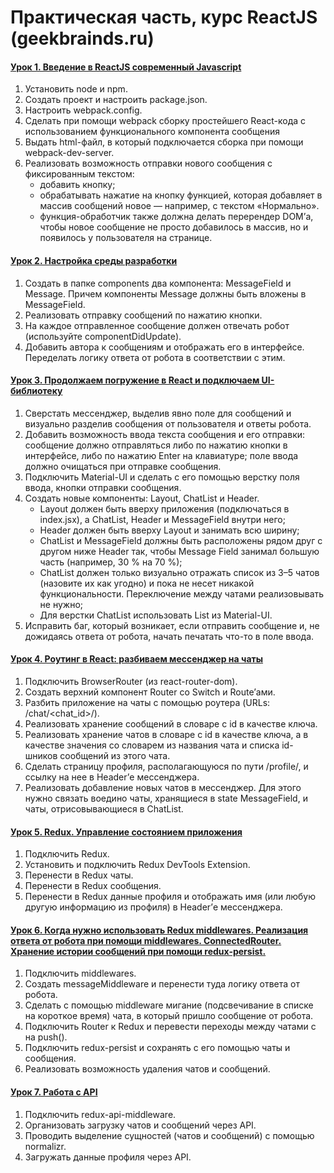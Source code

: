 # Практическая часть, курс ReactJS (geekbrainds.ru)

#### [Урок 1. Введение в ReactJS современный Javascript](https://github.com/Loovery/geekbrains-react/pull/1/files)

1. Установить node и npm.
2. Создать проект и настроить package.json.
3. Настроить webpack.config.
4. Сделать при помощи webpack сборку простейшего React-кода с использованием функционального компонента сообщения
5. Выдать html-файл, в который подключается сборка при помощи webpack-dev-server.
6. Реализовать возможность отправки нового сообщения с фиксированным текстом:
    - добавить кнопку;
    - обрабатывать нажатие на кнопку функцией, которая добавляет в массив сообщений новое — например, с текстом «Нормально».
    - функция-обработчик также должна делать перерендер DOM’а, чтобы новое сообщение не просто добавилось в массив, но и появилось у пользователя на странице.

#### [Урок 2. Настройка среды разработки](https://github.com/Loovery/geekbrains-react/pull/2/files)

1. Создать в папке components два компонента: MessageField и Message. Причем компоненты Message должны быть вложены в MessageField.
2. Реализовать отправку сообщений по нажатию кнопки.
3. На каждое отправленное сообщение должен отвечать робот (используйте componentDidUpdate).
4. Добавить автора к сообщениям и отображать его в интерфейсе. Переделать логику ответа от робота в соответствии с этим.

#### [Урок 3. Продолжаем погружение в React и подключаем UI-библиотеку](https://github.com/Loovery/geekbrains-react/pull/3/files)

1. Сверстать мессенджер, выделив явно поле для сообщений и визуально разделив сообщения от пользователя и ответы робота.
2. Добавить возможность ввода текста сообщения и его отправки:
   сообщение должно отправляться либо по нажатию кнопки в интерфейсе, либо по нажатию Enter на клавиатуре;
   поле ввода должно очищаться при отправке сообщения.
3. Подключить Material-UI и сделать с его помощью верстку поля ввода, кнопки отправки сообщения.
4. Создать новые компоненты: Layout, ChatList и Header.
    - Layout должен быть вверху приложения (подключаться в index.jsx), а ChatList, Header и MessageField внутри него;
    - Header должен быть вверху Layout и занимать всю ширину;
    - ChatList и MessageField должны быть расположены рядом друг с другом ниже Header так, чтобы Message Field занимал большую часть (например, 30 % на 70 %);
    - ChatList должен только визуально отражать список из 3–5 чатов (назовите их как угодно) и пока не несет никакой функциональности. Переключение между чатами реализовывать не нужно;
    - Для верстки ChatList использовать List из Material-UI.
5. Исправить баг, который возникает, если отправить сообщение и, не дожидаясь ответа от робота, начать печатать что-то в поле ввода.

#### [Урок 4. Роутинг в React: разбиваем мессенджер на чаты](https://github.com/Loovery/geekbrains-react/pull/4/files)

1. Подключить BrowserRouter (из react-router-dom).
2. Создать верхний компонент Router со Switch и Route’ами.
3. Разбить приложение на чаты с помощью роутера (URLs: /chat/<chat_id>/).
4. Реализовать хранение сообщений в словаре с id в качестве ключа.
5. Реализовать хранение чатов в словаре с id в качестве ключа, а в качестве значения со словарем из названия чата и списка id-шников сообщений из этого чата.
6. Сделать страницу профиля, располагающуюся по пути /profile/, и ссылку на нее в Header’е мессенджера.
7. Реализовать добавление новых чатов в мессенджер. Для этого нужно связать воедино чаты, хранящиеся в state MessageField, и чаты, отрисовывающиеся в ChatList.

#### [Урок 5. Redux. Управление состоянием приложения](https://github.com/Loovery/geekbrains-react/pull/5/files)

1. Подключить Redux.
2. Установить и подключить Redux DevTools Extension.
3. Перенести в Redux чаты.
4. Перенести в Redux сообщения.
5. Перенести в Redux данные профиля и отображать имя (или любую другую информацию из профиля) в Header’е мессенджера.

#### [Урок 6. Когда нужно использовать Redux middlewares. Реализация ответа от робота при помощи middlewares. ConnectedRouter. Хранение истории сообщений при помощи redux-persist.](https://github.com/Loovery/geekbrains-react/pull/6/files)

1. Подключить middlewares.
2. Создать messageMiddleware и перенести туда логику ответа от робота.
3. Сделать с помощью middleware мигание (подсвечивание в списке на короткое время) чата, в который пришло сообщение от робота.
4. Подключить Router к Redux и перевести переходы между чатами с <Link> на push().
5. Подключить redux-persist и сохранять с его помощью чаты и сообщения.
6. Реализовать возможность удаления чатов и сообщений.

#### [Урок 7. Работа с API](https://github.com/Loovery/geekbrains-react/pull/7/files)

1. Подключить redux-api-middleware.
2. Организовать загрузку чатов и сообщений через API.
3. Проводить выделение сущностей (чатов и сообщений) с помощью normalizr.
4. Загружать данные профиля через API.

